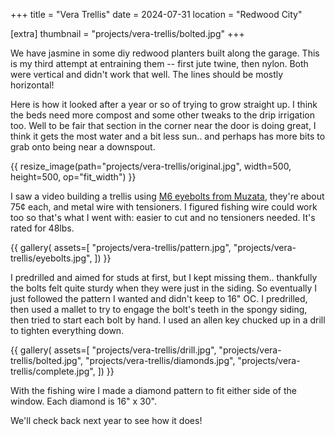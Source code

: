 +++
title = "Vera Trellis"
date = 2024-07-31
location = "Redwood City"

[extra]
thumbnail = "projects/vera-trellis/bolted.jpg"
+++

We have jasmine in some diy redwood planters built along the garage.
This is my third attempt at entraining them --
first jute twine, then nylon. Both were vertical and didn't work that well.
The lines should be mostly horizontal!

Here is how it looked after a year or so of trying to grow straight up.
I think the beds need more compost
and some other tweaks to the drip irrigation too.
Well to be fair that section in the corner near the door is doing great,
I think it gets the most water and a bit less sun..
and perhaps has more bits to grab onto being near a downspout.

{{ resize_image(path="projects/vera-trellis/original.jpg", width=500, height=500, op="fit_width") }}

I saw a video building a trellis using
[M6 eyebolts from Muzata](https://amazon.com/dp/B08FB5HSV3), they're about 75¢ each,
and metal wire with tensioners.
I figured fishing wire could work too so that's what I went with:
easier to cut and no tensioners needed.
It's rated for 48lbs.

{{ gallery(
  assets=[
    "projects/vera-trellis/pattern.jpg",
    "projects/vera-trellis/eyebolts.jpg",
  ])
}}

I predrilled and aimed for studs at first, but I kept missing them..
thankfully the bolts felt quite sturdy when they were just in the siding.
So eventually I just followed the pattern I wanted and didn't keep to 16" OC.
I predrilled, then used a mallet to try to engage the bolt's teeth in the spongy siding,
then tried to start each bolt by hand.
I used an allen key chucked up in a drill to tighten everything down.

{{ gallery(
  assets=[
    "projects/vera-trellis/drill.jpg",
    "projects/vera-trellis/bolted.jpg",
    "projects/vera-trellis/diamonds.jpg",
    "projects/vera-trellis/complete.jpg",
  ])
}}

With the fishing wire I made a diamond pattern to fit either side of the window.
Each diamond is 16" x 30".

We'll check back next year to see how it does!
